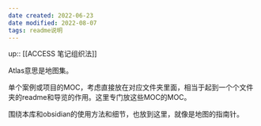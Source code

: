 ```yaml
---
date created: 2022-06-23
date modified: 2022-08-07
tags: readme说明
---
```


up:: [[ACCESS 笔记组织法]]

Atlas意思是地图集。

单个案例或项目的MOC，考虑直接放在对应文件夹里面，相当于起到一个个文件夹的readme和导览的作用。这里专门放这些MOC的MOC。

围绕本库和obsidian的使用方法和细节，也放到这里，就像是地图的指南针。
